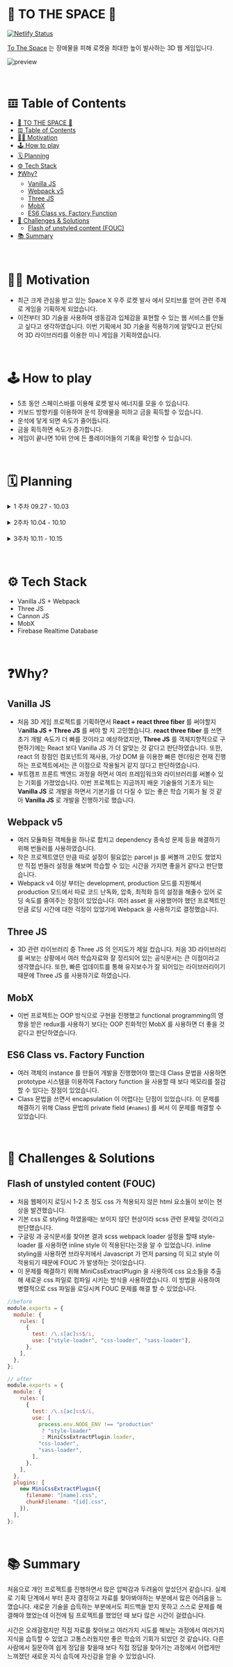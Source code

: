 
# 🚀 TO THE SPACE 🚀

[![Netlify Status](https://api.netlify.com/api/v1/badges/3216b7c6-d5d6-4acd-bf0f-3ea1555228b0/deploy-status)](https://app.netlify.com/sites/nostalgic-poincare-9c2731/deploys)

[To The Space](https://www.to-the-space.space/) 는 장애물을 피해 로켓을 최대한 높이 발사하는 3D 웹 게임입니다.

![preview](../to-the-space/assets/preview.gif)

<br>

# 𝌞 Table of Contents

- [🚀 TO THE SPACE 🚀](#-to-the-space-)
- [𝌞 Table of Contents](#-table-of-contents)
- [🧑‍🚀 Motivation](#-motivation)
- [🕹 How to play](#-how-to-play)
- [🗓 Planning](#-planning)
- [⚙️ Tech Stack](#️-tech-stack)
- [❓Why?](#why)
  - [Vanilla JS](#vanilla-js)
  - [Webpack v5](#webpack-v5)
  - [Three JS](#three-js)
  - [MobX](#mobx)
  - [ES6 Class vs. Factory Function](#es6-class-vs-factory-function)
- [📝 Challenges & Solutions](#-challenges--solutions)
  - [Flash of unstyled content (FOUC)](#flash-of-unstyled-content-fouc)
- [📚 Summary](#-summary)

<br>

# 🧑‍🚀 Motivation

  - 최근 크게 관심을 받고 있는 Space X 우주 로켓 발사 에서 모티브를 얻어 관련 주제로 게임을 기획하게 되었습니다.
  - 이전부터 3D 기술을 사용하여 생동감과 입체감을 표현할 수 있는 웹 서비스를 만들고 싶다고 생각하였습니다. 이번 기획에서 3D 기술을 적용하기에 알맞다고 판단되어 3D 라이브러리를 이용한 미니 게임을 기획하였습니다.

<br>

# 🕹 How to play

- 5초 동안 스페이스바를 이용해 로켓 발사 에너지를 모을 수 있습니다.
- 키보드 방향키를 이용하여 운석 장애물을 피하고 금을 획득할 수 있습니다.
- 운석에 닿게 되면 속도가 줄어듭니다.
- 금을 획득하면 속도가 증가합니다.
- 게임이 끝나면 10위 안에 든 플레이어들의 기록을 확인할 수 있습니다.

<br>

# 🗓 Planning

  <details>
    <summary>
      1 주차 09.27 - 10.03
    </summary>

    - 아이디어 기획 & 목업
    - 기술 스택 학습 (three js & cannon js)
  </details>

  <br>

  <details>
    <summary>
      2주차 10.04 - 10.10
    </summary>

    - Webpack 기본 설정
    - asset 수집
    - 개발 진행
  </details>

  <br>

  <details>
    <summary>
      3주차 10.11 - 10.15
    </summary>

    - Netlify 배포
    - readme 작성
    - 테스트 코드 작성
    - 코드 refactoring
  </details>

  <br>
  <br>

  # ⚙️ Tech Stack

  - Vanilla JS + Webpack
  - Three JS
  - Cannon JS
  - MobX
  - Firebase Realtime Database

<br>

# ❓Why?

## Vanilla JS

- 처음 3D 게임 프로젝트를 기획하면서 R**eact + react three fiber** 를 써야할지 V**anilla JS + Three JS** 를 써야 할 지 고민했습니다. **react three fiber** 를 쓰면 초기 개발 속도가 더 빠를 것이라고 예상하였지만, **Three JS** 를 객체지향적으로 구현하기에는 React 보다 Vanilla JS 가 더 알맞는 것 같다고 판단하였습니다. 또한, react 의 장점인 컴포넌트의 재사용, 가상 DOM 을 이용한 빠른 렌더링은 현재 진행하는 프로젝트에서는 큰 이점으로 작용될거 같지 않다고 판단하였습니다.
- 부트캠프 프론트 백앤드 과정을 하면서 여러 프레임워크와 라이브러리를 써볼수 있는 기회를 가졌었습니다. 이번 프로젝트는 지금까지 배운 기술들의 기초가 되는 **Vanilla JS** 로 개발을 하면서 기본기를 더 다질 수 있는 좋은 학습 기회가 될 것 같아 **Vanilla JS** 로 개발을 진행하기로 했습니다.

## Webpack v5

- 여러 모듈화된 객체들을 하나로 합치고 dependency 종속성 문제 등을 해결하기 위해 번들러를 사용하였습니다.
- 작은 프로젝트였던 만큼 따로 설정이 필요없는 parcel js 를 써볼까 고민도 했었지만 직접 번들러 설정을 해보며 학습할 수 있는 시간을 가지면 좋을거 같다고 판단했습니다.
- Webpack v4 이상 부터는 development, production 모드를 지원해서 production 모드에서 따로 코드 난독화, 압축, 최적화 등의 설정을 해줄수 있어 로딩 속도를 줄여주는 장점이 있었습니다. 여러 asset 을 사용했어야 했던 프로젝트인 만큼 로딩 시간에 대한 걱정이 있었기에 Webpack 을 사용하기로 결정했습니다.

## Three JS

- 3D 관련 라이브러리 중 Three JS 의 인지도가 제일 컸습니다. 처음 3D 라이브러리를 써보는 상황에서 여러 학습자료와 잘 정리되어 있는 공식문서는 큰 이점이라고 생각했습니다. 또한, 빠른 업데이트를 통해 유지보수가 잘 되어있는 라이브러리이기 때문에 Three JS 를 사용하기로 하였습니다.

## MobX

- 이번 프로젝트는 OOP 방식으로 구현을 진행했고 functional programming의 영향을 받은 redux를 사용하기 보다는 OOP 친화적인 MobX 를 사용하면 더 좋을 것 같다고 판단하였습니다.

## ES6 Class vs. Factory Function

- 여러 객체의 instance 를 만들어 개발을 진행했어야 했는데 Class 문법을 사용하면 prototype 시스템을 이용하여 Factory function 을 사용할 때 보다 메모리를 절감할 수 있다는 장점이 있었습니다.
- Class 문법을 쓰면서 encapsulation 이 어렵다는 단점이 있었습니다. 이 문제를 해결하기 위해 Class 문법의 private field (`#names`) 를 써서 이 문제를 해결할 수 있었습니다.

<br>

# 📝 Challenges & Solutions

## Flash of unstyled content (FOUC)

- 처음 웹페이지 로딩시 1-2 초 정도 css 가 적용되지 않은 html 요소들이 보이는 현상을 발견했습니다.
- 기본 css 로 styling 하였을때는 보이지 않던 현상이라 scss 관련 문제일 것이라고 판단했습니다.
- 구글링 과 공식문서를 찾아본 결과 scss webpack loader 설정을 할때 style-loader 를 사용하면 inline style 이 적용된다는것을 알 수 있었습니다. inline styling을 사용하면 브라우저에서 Javascript 가 먼저 parsing 이 되고 style 이 적용되기 때문에 FOUC 가 발생하는 것이었습니다.
- 이 문제를 해결하기 위해 MiniCssExtractPlugin 을 사용하여 css 요소들을 추출해 새로운 css 파일로 컴파일 시키는 방식을 사용하였습니다. 이 방법을 사용하여 병렬적으로 css 파일을 로딩시켜 FOUC 문제를 해결 할 수 있었습니다.

```js
//before
module.exports = {
  module: {
    rules: [
      {
        test: /\.s[ac]ss$/i,
        use: ["style-loader", "css-loader", "sass-loader"],
      },
    ],
  },
};

// after
module.exports = {
  module: {
    rules: [
      {
        test: /\.s[ac]ss$/i,
        use: [
          process.env.NODE_ENV !== "production"
           ? "style-loader"
           : MiniCssExtractPlugin.loader,
          "css-loader",
          "sass-loader",
        ],
      },
    ],
  },
  plugins: [
    new MiniCssExtractPlugin({
      filename: "[name].css",
      chunkFilename: "[id].css",
    }),
  ],
};
```

<br>

# 📚 Summary

처음으로 개인 프로젝트를 진행하면서 많은 압박감과 두려움이 앞섰던거 같습니다. 실제로 기획 단계에서 부터 혼자 결정하고 자료를 찾아봐야하는 부분에서 많은 어려움을 느꼈습니다. 새로운 기술을 습득하는 부분에서도 피드백을 받지 못하고 스스로 문제를 해결해야 했었는데 이전에 팀 프로젝트를 했었던 때 보다 많은 시간이 걸렸습니다.

시간은 오래걸렸지만 직접 자료를 찾아보고 여러가지 시도를 해보는 과정에서 여러가지 지식을 습득할 수 있었고 고통스러웠지만 좋은 학습의 기회가 되었던 것 같습니다. 다른 사람에서 질문하여 쉽게 정답을 찾을때 보다 직접 정답을 찾아가는 과정에서 어렵게만 느껴졌던 새로운 지식 습득에 자신감을 얻을 수 있었습니다.
